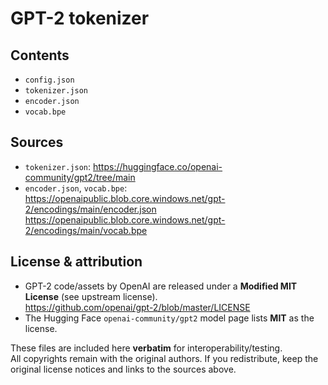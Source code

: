 # GPT-2 tokenizer 

## Contents
- `config.json`
- `tokenizer.json`
- `encoder.json`
- `vocab.bpe`

## Sources
- `tokenizer.json`: 
  https://huggingface.co/openai-community/gpt2/tree/main
- `encoder.json`, `vocab.bpe`:  
  https://openaipublic.blob.core.windows.net/gpt-2/encodings/main/encoder.json  
  https://openaipublic.blob.core.windows.net/gpt-2/encodings/main/vocab.bpe

## License & attribution
- GPT-2 code/assets by OpenAI are released under a **Modified MIT License** (see upstream license).  
  https://github.com/openai/gpt-2/blob/master/LICENSE
- The Hugging Face `openai-community/gpt2` model page lists **MIT** as the license.

These files are included here **verbatim** for interoperability/testing.  
All copyrights remain with the original authors. If you redistribute, keep the original
license notices and links to the sources above.

